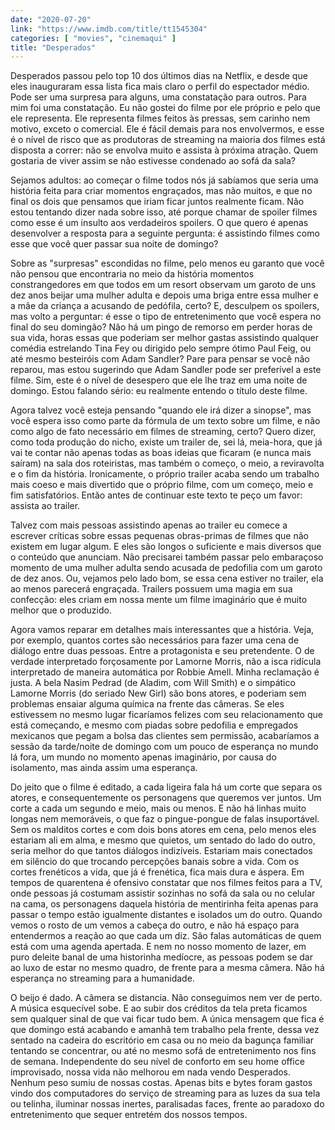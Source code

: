 ```yaml
---
date: "2020-07-20"
link: "https://www.imdb.com/title/tt1545304"
categories: [ "movies", "cinemaqui" ]
title: "Desperados"
---
```

Desperados passou pelo top 10 dos últimos dias na Netflix, e desde que eles inauguraram essa lista fica mais claro o perfil do espectador médio. Pode ser uma surpresa para alguns, uma constatação para outros. Para mim foi uma constatação. Eu não gostei do filme por ele próprio e pelo que ele representa. Ele representa filmes feitos às pressas, sem carinho nem motivo, exceto o comercial. Ele é fácil demais para nos envolvermos, e esse é o nível de risco que as produtoras de streaming na maioria dos filmes está disposta a correr: não se envolva muito e assista à próxima atração. Quem gostaria de viver assim se não estivesse condenado ao sofá da sala?

Sejamos adultos: ao começar o filme todos nós já sabíamos que seria uma história feita para criar momentos engraçados, mas não muitos, e que no final os dois que pensamos que iriam ficar juntos realmente ficam. Não estou tentando dizer nada sobre isso, até porque chamar de spoiler filmes como esse é um insulto aos verdadeiros spoilers. O que quero é apenas desenvolver a resposta para a seguinte pergunta: é assistindo filmes como esse que você quer passar sua noite de domingo?

Sobre as "surpresas" escondidas no filme, pelo menos eu garanto que você não pensou que encontraria no meio da história momentos constrangedores em que todos em um resort observam um garoto de uns dez anos beijar uma mulher adulta e depois uma briga entre essa mulher e a mãe da criança a acusando de pedófila, certo? E, desculpem os spoilers, mas volto a perguntar: é esse o tipo de entretenimento que você espera no final do seu domingão? Não há um pingo de remorso em perder horas de sua vida, horas essas que poderiam ser melhor gastas assistindo qualquer comédia estrelando Tina Fey ou dirigido pelo sempre ótimo Paul Feig, ou até mesmo besteiróis com Adam Sandler? Pare para pensar se você não reparou, mas estou sugerindo que Adam Sandler pode ser preferível a este filme. Sim, este é o nível de desespero que ele lhe traz em uma noite de domingo. Estou falando sério: eu realmente entendo o título deste filme.

Agora talvez você esteja pensando "quando ele irá dizer a sinopse", mas você espera isso como parte da fórmula de um texto sobre um filme, e não como algo de fato necessário em filmes de streaming, certo? Quero dizer, como toda produção do nicho, existe um trailer de, sei lá, meia-hora, que já vai te contar não apenas todas as boas ideias que ficaram (e nunca mais saíram) na sala dos roteiristas, mas também o começo, o meio, a reviravolta e o fim da história. Ironicamente, o próprio trailer acaba sendo um trabalho mais coeso e mais divertido que o próprio filme, com um começo, meio e fim satisfatórios. Então antes de continuar este texto te peço um favor: assista ao trailer.

Talvez com mais pessoas assistindo apenas ao trailer eu comece a escrever críticas sobre essas pequenas obras-primas de filmes que não existem em lugar algum. E eles são longos o suficiente e mais diversos que o conteúdo que anunciam. Não precisarei também passar pelo embaraçoso momento de uma mulher adulta sendo acusada de pedofilia com um garoto de dez anos. Ou, vejamos pelo lado bom, se essa cena estiver no trailer, ela ao menos parecerá engraçada. Trailers possuem uma magia em sua confecção: eles criam em nossa mente um filme imaginário que é muito melhor que o produzido.

Agora vamos reparar em detalhes mais interessantes que a história. Veja, por exemplo, quantos cortes são necessários para fazer uma cena de diálogo entre duas pessoas. Entre a protagonista e seu pretendente. O de verdade interpretado forçosamente por Lamorne Morris, não a isca ridícula interpretado de maneira automática por Robbie Amell. Minha reclamação é justa. A bela Nasim Pedrad (de Aladim, com Will Smith) e o simpático Lamorne Morris (do seriado New Girl) são bons atores, e poderiam sem problemas ensaiar alguma química na frente das câmeras. Se eles estivessem no mesmo lugar ficaríamos felizes com seu relacionamento que está começando, e mesmo com piadas sobre pedofilia e empregados mexicanos que pegam a bolsa das clientes sem permissão, acabaríamos a sessão da tarde/noite de domingo com um pouco de esperança no mundo lá fora, um mundo no momento apenas imaginário, por causa do isolamento, mas ainda assim uma esperança.

Do jeito que o filme é editado, a cada ligeira fala há um corte que separa os atores, e consequentemente os personagens que queremos ver juntos. Um corte a cada um segundo e meio, mais ou menos. E não há linhas muito longas nem memoráveis, o que faz o pingue-pongue de falas insuportável. Sem os malditos cortes e com dois bons atores em cena, pelo menos eles estariam ali em alma, e mesmo que quietos, um sentado do lado do outro, seria melhor do que tantos diálogos indizíveis. Estariam mais conectados em silêncio do que trocando percepções banais sobre a vida. Com os cortes frenéticos a vida, que já é frenética, fica mais dura e áspera. Em tempos de quarentena é ofensivo constatar que nos filmes feitos para a TV, onde pessoas já costumam assistir sozinhas no sofá da sala ou no celular na cama, os personagens daquela história de mentirinha feita apenas para passar o tempo estão igualmente distantes e isolados um do outro. Quando vemos o rosto de um vemos a cabeça do outro, e não há espaço para entendermos a reação ao que cada um diz. São falas automáticas de quem está com uma agenda apertada. E nem no nosso momento de lazer, em puro deleite banal de uma historinha medíocre, as pessoas podem se dar ao luxo de estar no mesmo quadro, de frente para a mesma câmera. Não há esperança no streaming para a humanidade.

O beijo é dado. A câmera se distancia. Não conseguimos nem ver de perto. A música esquecível sobe. E ao subir dos créditos da tela preta ficamos sem qualquer sinal de que vai ficar tudo bem. A única mensagem que fica é que domingo está acabando e amanhã tem trabalho pela frente, dessa vez sentado na cadeira do escritório em casa ou no meio da bagunça familiar tentando se concentrar, ou até no mesmo sofá de entretenimento nos fins de semana. Independente do seu nível de conforto em seu home office improvisado, nossa vida não melhorou em nada vendo Desperados. Nenhum peso sumiu de nossas costas. Apenas bits e bytes foram gastos vindo dos computadores do serviço de streaming para as luzes da sua tela ou telinha, iluminar nossas inertes, paralisadas faces, frente ao paradoxo do entretenimento que sequer entretém dos nossos tempos.
